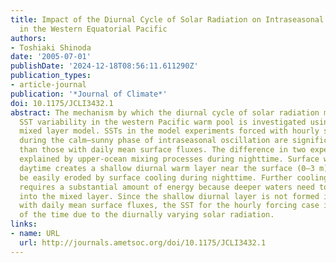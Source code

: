 ```yaml
---
title: Impact of the Diurnal Cycle of Solar Radiation on Intraseasonal SST Variability
  in the Western Equatorial Pacific
authors:
- Toshiaki Shinoda
date: '2005-07-01'
publishDate: '2024-12-18T08:56:11.611290Z'
publication_types:
- article-journal
publication: '*Journal of Climate*'
doi: 10.1175/JCLI3432.1
abstract: The mechanism by which the diurnal cycle of solar radiation modulates intraseasonal
  SST variability in the western Pacific warm pool is investigated using a one-dimensional
  mixed layer model. SSTs in the model experiments forced with hourly surface fluxes
  during the calm–sunny phase of intraseasonal oscillation are significantly warmer
  than those with daily mean surface fluxes. The difference in two experiments is
  explained by upper-ocean mixing processes during nighttime. Surface warming during
  daytime creates a shallow diurnal warm layer near the surface (0–3 m), which can
  be easily eroded by surface cooling during nighttime. Further cooling, however,
  requires a substantial amount of energy because deeper waters need to be entrained
  into the mixed layer. Since the shallow diurnal layer is not formed in the experiment
  with daily mean surface fluxes, the SST for the hourly forcing case is warmer most
  of the time due to the diurnally varying solar radiation.
links:
- name: URL
  url: http://journals.ametsoc.org/doi/10.1175/JCLI3432.1
---
```

